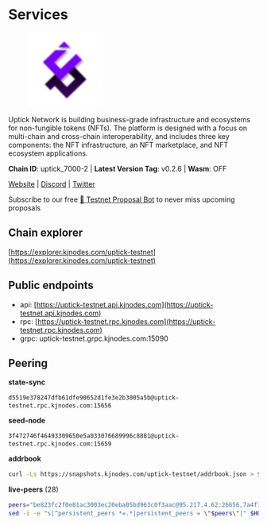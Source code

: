 # Services

<figure><img src="https://raw.githubusercontent.com/kj89/cosmos-images/main/logos/uptick.png" width="150" alt=""><figcaption></figcaption></figure>

Uptick Network is building business-grade infrastructure and  ecosystems for non-fungible tokens (NFTs). The platform is  designed with a focus on multi-chain and cross-chain interoperability,  and includes three key components: the NFT infrastructure, an NFT  marketplace, and NFT ecosystem applications.

**Chain ID**: uptick_7000-2 | **Latest Version Tag**: v0.2.6 | **Wasm**: OFF

[Website](https://uptick.network) | [Discord](https://discord.gg/UzeHS7fu5H) | [Twitter](https://twitter.com/uptickproject)



Subscribe to our free [🤖 Testnet Proposal Bot](https://t.me/kjnodes_testnet_proposal_bot) to never miss upcoming proposals


## Chain explorer
[https://explorer.kjnodes.com/uptick-testnet](https://explorer.kjnodes.com/uptick-testnet)

## Public endpoints

* api: [https://uptick-testnet.api.kjnodes.com](https://uptick-testnet.api.kjnodes.com)
* rpc: [https://uptick-testnet.rpc.kjnodes.com](https://uptick-testnet.rpc.kjnodes.com)
* grpc: uptick-testnet.grpc.kjnodes.com:15090

## Peering

**state-sync**

```text
d5519e378247dfb61dfe90652d1fe3e2b3005a5b@uptick-testnet.rpc.kjnodes.com:15656
```

**seed-node**

```text
3f472746f46493309650e5a033076689996c8881@uptick-testnet.rpc.kjnodes.com:15659
```

**addrbook**
```bash
curl -Ls https://snapshots.kjnodes.com/uptick-testnet/addrbook.json > $HOME/.uptickd/config/addrbook.json
```

**live-peers** (28)
```bash
peers="be823fc2f0e81ac3003ec20eba05bd963c0f3aac@95.217.4.62:26656,7a4f1c0baa2ff31c02163fb658c4eb8d119193c7@95.214.52.173:18656,52cdb51fe8692dea11de23b8c97c9d947a6eb1c2@51.222.44.116:10656,d5519e378247dfb61dfe90652d1fe3e2b3005a5b@65.109.68.190:15656,b483acbcae7ccd1244f588144245e9d1124c3de5@88.99.56.200:26666,7831b5c5cc90fa95ea99a0cea5d1ad07dfcc7b9c@185.245.183.187:26656,af5262526a0800a29a0a7194e1488a9fa62d0005@195.3.223.208:26656,e24bde7fe207160442fe6b93ee376a739def5757@51.222.248.153:26656,1c66685cbf5c8dc0a739eb57c896d35eb2eed17c@65.109.50.106:28656,7849e4320385434b0828a3e0206a3b69767393f6@65.109.91.227:26656,878101ab9ad2402bfd700a3da58223778461c753@185.245.182.152:26656,eb5a3112a64944e2bd701ff8aa99ab95209c6310@185.198.27.110:26656,174a57a0d4b914b5a9823a5f3f47ae4b06d9809e@65.108.206.118:60956,2298edffe9306e4d9370233c1d29dab567829095@144.91.78.28:26656,0148cb2bb6b646cb147b1651ad503fcf9abfc652@107.155.98.194:36656,0afb5ce897e69eec34fb32bf87f4a2f93f79e0b3@65.109.65.210:30656,d8777278648d8fc93800692a8b96a7f104df4f9a@194.163.135.127:26656,aa30d4d1748553c3619d9d9b1121df0b99de87b1@45.88.188.93:56656,db09e85b73c4be1cab07f41422912ccad2aa5744@185.198.27.109:15656,a818920590d15226a206ec4c73b1c5c20c56a435@65.21.134.202:26666,b9d3fe835ded0b93c39befad43fb3c4964ae740f@91.195.101.100:26656,9b7b2fb9d1416f9feadf5a58b29de0bc150d974d@65.109.89.5:30656,6a775f6034f64827a6220de07b1ad344284bbf51@194.163.155.84:46656,86f50af23369997882ca3988eabeba998b4f07cc@65.109.92.79:10656,1bb6d67af0dd1d452e294e9df430d07bccefe502@185.215.167.241:26656,3edfe380f7eff0658582c158f2eecebae2e0fed7@213.239.213.179:26656,2c952455a0e425081b54855091ab84c1fe73c4bc@65.108.231.124:10656,8ed9ffbd365e360804c6140e4906a5263c5b608a@116.203.157.163:10656"
sed -i -e "s|^persistent_peers *=.*|persistent_peers = \"$peers\"|" $HOME/.uptickd/config/config.toml
```
